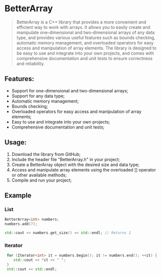 # BetterArray
> BetterArray is a C++ library that provides a more convenient and efficient way to work with arrays. It allows you to easily create and manipulate one-dimensional and two-dimensional arrays of any data type, and provides various useful features such as bounds checking, automatic memory management, and overloaded operators for easy access and manipulation of array elements. The library is designed to be easy to use and integrate into your own projects, and comes with comprehensive documentation and unit tests to ensure correctness and reliability.

## Features:

- Support for one-dimensional and two-dimensional arrays;
- Support for any data type;
- Automatic memory management;
- Bounds checking;
- Overloaded operators for easy access and manipulation of array elements;
- Easy to use and integrate into your own projects;
- Comprehensive documentation and unit tests;

## Usage:

1. Download the library from GitHub;
2. Include the header file "BetterArray.h" in your project;
3. Create a BetterArray object with the desired size and data type;
4. Access and manipulate array elements using the overloaded [] operator or other available methods;
5. Compile and run your project;

## Example
### List
```cpp
BetterArray<int> numbers;
numbers.add(7);

std::cout << numbers.get_size() << std::endl; // Returns 1
```

### Iterator
```cpp
 for (Iterator<int> it = numbers.begin(); it != numbers.end(); ++it) {
    std::cout << *it << " ";
 }
 std::cout << std::endl;
```
